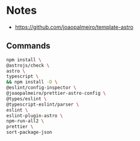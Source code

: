 # Notes

- https://github.com/joaopalmeiro/template-astro

## Commands

```bash
npm install \
@astrojs/check \
astro \
typescript \
&& npm install -D \
@eslint/config-inspector \
@joaopalmeiro/prettier-astro-config \
@types/eslint \
@typescript-eslint/parser \
eslint \
eslint-plugin-astro \
npm-run-all2 \
prettier \
sort-package-json
```
